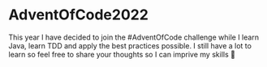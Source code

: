 # AdventOfCode2022

This year I have decided to join the #AdventOfCode challenge while I learn Java, learn TDD and apply the best practices possible. I still have a lot to learn so feel free to share your thoughts so I can imprive my skills 💪 
